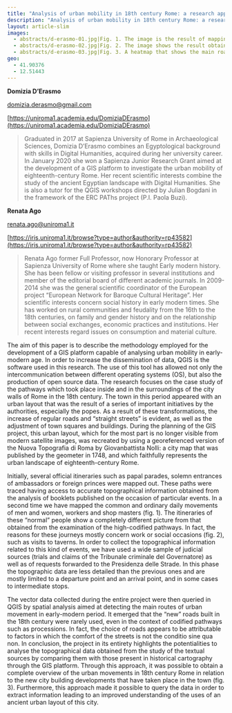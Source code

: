 ```yaml
---
title: "Analysis of urban mobility in 18th century Rome: a research approach through GIS platform"
description: "Analysis of urban mobility in 18th century Rome: a research approach through GIS platform"
layout: article-slim
images:
  - abstracts/d-erasmo-01.jpg|Fig. 1. The image is the result of mapping the paths of ordinary people during different years of the 18th century. The base maps visible in the background are the Nuova Topografia di Roma and Google Satellite.
  - abstracts/d-erasmo-02.jpg|Fig. 2. The image shows the result obtained from the mapping of the "home-work" paths of 1739. The base maps visible in the background are the Nuova Topografia di Roma and Google Satellite.
  - abstracts/d-erasmo-03.jpg|Fig. 3. A heatmap that shows the main roads crossed during the 18th century's processions. The colour scale shows the frequency the road has been used. The base maps in the background are the Nuova Topografia di Roma and Google Satellite.
geo:
  - 41.90376
  - 12.51443
---
```


**Domizia D’Erasmo**

[domizia.derasmo@gmail.com](mailto:domizia.derasmo@gmail.com)

[https://uniroma1.academia.edu/DomiziaDErasmo](https://uniroma1.academia.edu/DomiziaDErasmo)

> Graduated in 2017 at Sapienza University of Rome in Archaeological Sciences, Domizia D’Erasmo combines an Egyptological background with skills in Digital Humanities, acquired during her university career. In January 2020 she won a Sapienza Junior Research Grant aimed at the development of a GIS platform to investigate the urban mobility of eighteenth-century Rome. Her recent scientific interests combine the study of the ancient Egyptian landscape with Digital Humanities. She is also a tutor for the QGIS workshops directed by Julian Bogdani in the framework of the ERC PAThs project (P.I. Paola Buzi).

**Renata Ago**

[renata.ago@uniroma1.it](mailto:renata.ago@uniroma1.it)

[https://iris.uniroma1.it/browse?type=author&authority=rp43582](https://iris.uniroma1.it/browse?type=author&authority=rp43582)

>Renata Ago former Full Professor, now Honorary Professor at Sapienza University of Rome where she taught Early modern history. She has been fellow or visiting professor in several institutions and member of the editorial board of different academic journals. In 2009-2014 she was the general scientific coordinator of the European project “European Network for Baroque Cultural Heritage”. Her scientific interests concern social history in early modern times. She has worked on rural communities and feudality from the 16th to the 18th centuries, on family and gender history and on the relationship between social exchanges, economic practices and institutions. Her recent interests regard issues on consumption and material culture.

The aim of this paper is to describe the methodology employed for the development of a GIS platform capable of analysing urban mobility in early-modern age. In order to increase the dissemination of data, QGIS is the software used in this research. The use of this tool has allowed not only the intercommunication between different operating systems (OS), but also the production of open source data. The research focuses on the case study of the pathways which took place inside and in the surroundings of the city walls of Rome in the 18th century. The town in this period appeared with an urban layout that was the result of a series of important initiatives by the authorities, especially the popes. As a result of these transformations, the increase of regular roads and “straight streets” is evident, as well as the adjustment of town squares and buildings. During the planning of the GIS project, this urban layout, which for the most part is no longer visible from modern satellite images, was recreated by using a georeferenced version of the Nuova Topografia di Roma by Giovanbattista Nolli: a city map that was published by the geometer in 1748, and which faithfully represents the urban landscape of eighteenth-century Rome.

Initially, several official itineraries such as papal parades, solemn entrances of ambassadors or foreign princes were  mapped out. These paths were traced having access to accurate topographical information obtained from the analysis of booklets published on the occasion of particular events. In a second time we have mapped the common and ordinary daily movements of men and women, workers and shop masters (fig. 1). The itineraries of these “normal” people show a completely different picture from that obtained from the examination of the high-codified pathways. In fact, the reasons for these journeys mostly concern work or social occasions (fig. 2), such as visits to taverns. In order to collect the topographical information related to this kind of events, we have used a wide sample of judicial sources (trials and claims of the Tribunale criminale del Governatore) as well as of requests forwarded to the Presidenza delle Strade. In this phase the topographic data are less detailed than the previous ones and are mostly limited to a departure point and an arrival point, and in some cases to intermediate stops.

The vector data collected during the entire project were then queried in QGIS by spatial analysis aimed at detecting the main routes of urban movement in early-modern period. It emerged that the “new” roads built in the 18th century were rarely used, even in the context of codified pathways such as processions. In fact, the choice of roads appears to be attributable to factors in which the comfort of the streets is not the conditio sine qua non. In conclusion, the project in its entirety highlights the potentialities to analyse the topographical data obtained from the study of the textual sources by comparing them with those present in historical cartography through the GIS  platform. Through this approach, it was possible to obtain a complete overview of the urban movements in 18th century Rome in relation to the new city building developments that have taken place in the town (fig. 3). Furthermore, this approach made it possible to query the data in order to extract information leading to an improved understanding of the uses of an ancient urban layout of this city.
